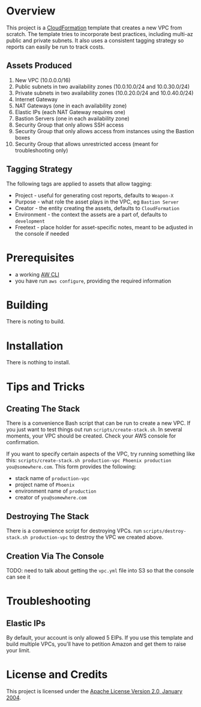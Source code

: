 # Overview
This project is a [CloudFormation](https://aws.amazon.com/cloudformation/) template
that creates a new VPC from scratch.  The template tries to incorporate best
practices, including multi-az public and private subnets.  It also uses a consistent
tagging strategy so reports can easily be run to track costs.

## Assets Produced
1. New VPC (10.0.0.0/16)
1. Public subnets in two availability zones (10.0.10.0/24 and 10.0.30.0/24)
1. Private subnets in two availability zones (10.0.20.0/24 and 10.0.40.0/24)
1. Internet Gateway
1. NAT Gateways (one in each availability zone)
1. Elastic IPs (each NAT Gateway requires one)
1. Bastion Servers (one in each availability zone)
1. Security Group that only allows SSH access
1. Security Group that only allows access from instances using the Bastion boxes
1. Security Group that allows unrestricted access (meant for troubleshooting only)

## Tagging Strategy
The following tags are applied to assets that allow tagging:
* Project - useful for generating cost reports, defaults to `Weapon-X`
* Purpose - what role the asset plays in the VPC, eg `Bastion Server`
* Creator - the entity creating the assets, defaults to `CloudFormation`
* Environment - the context the assets are a part of, defaults to `development`
* Freetext - place holder for asset-specific notes, meant to be adjusted in the console if needed

# Prerequisites
* a working [AW CLI](https://aws.amazon.com/cli/)
* you have run `aws configure`, providing the required information

# Building
There is noting to build.

# Installation
There is nothing to install.

# Tips and Tricks

## Creating The Stack
There is a convenience Bash script that can be run to create a new VPC.  If
you just want to test things out run `scripts/create-stack.sh`.  In several
moments, your VPC should be created.  Check your AWS console for confirmation.

If you want to specify certain aspects of the VPC, try running something like this:
`scripts/create-stack.sh production-vpc Phoenix production you@somewhere.com`.
This form provides the following:
* stack name of `production-vpc`
* project name of `Phoenix`
* environment name of `production`
* creator of `you@somewhere.com`


## Destroying The Stack
There is a convenience script for destroying VPCs.  run
`scripts/destroy-stack.sh production-vpc` to destroy the VPC we created above.

## Creation Via The Console
TODO: need to talk about getting the `vpc.yml` file into S3 so that the console can see it

# Troubleshooting

## Elastic IPs
By default, your account is only allowed 5 EIPs.  If you use this template and
build multiple VPCs, you'll have to petition Amazon and get them to raise your
limit.

# License and Credits
This project is licensed under the [Apache License Version 2.0, January 2004](http://www.apache.org/licenses/).
